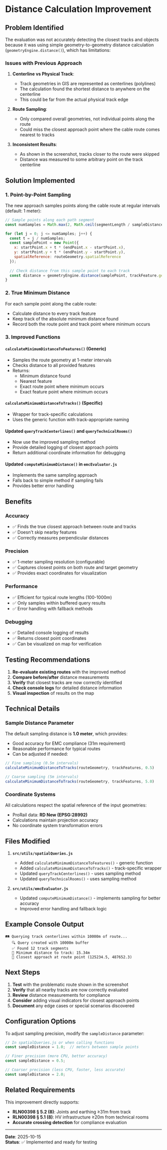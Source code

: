 # Distance Calculation Improvement

## Problem Identified

The evaluation was not accurately detecting the closest tracks and objects because it was using simple geometry-to-geometry distance calculation (`geometryEngine.distance()`), which has limitations:

### Issues with Previous Approach

1. **Centerline vs Physical Track**: 
   - Track geometries in GIS are represented as centerlines (polylines)
   - The calculation found the shortest distance to anywhere on the centerline
   - This could be far from the actual physical track edge

2. **Route Sampling**: 
   - Only compared overall geometries, not individual points along the route
   - Could miss the closest approach point where the cable route comes nearest to tracks

3. **Inconsistent Results**:
   - As shown in the screenshot, tracks closer to the route were skipped
   - Distance was measured to some arbitrary point on the track centerline

## Solution Implemented

### 1. Point-by-Point Sampling

The new approach samples points along the cable route at regular intervals (default: 1 meter):

```javascript
// Sample points along each path segment
const numSamples = Math.max(2, Math.ceil(segmentLength / sampleDistance));

for (let j = 0; j <= numSamples; j++) {
  const t = j / numSamples;
  const samplePoint = new Point({
    x: startPoint.x + t * (endPoint.x - startPoint.x),
    y: startPoint.y + t * (endPoint.y - startPoint.y),
    spatialReference: routeGeometry.spatialReference
  });
  
  // Check distance from this sample point to each track
  const distance = geometryEngine.distance(samplePoint, trackFeature.geometry, "meters");
}
```

### 2. True Minimum Distance

For each sample point along the cable route:
- Calculate distance to every track feature
- Keep track of the absolute minimum distance found
- Record both the route point and track point where minimum occurs

### 3. Improved Functions

#### `calculateMinimumDistanceToFeatures()` (Generic)
- Samples the route geometry at 1-meter intervals
- Checks distance to all provided features
- Returns:
  - Minimum distance found
  - Nearest feature
  - Exact route point where minimum occurs
  - Exact feature point where minimum occurs

#### `calculateMinimumDistanceToTracks()` (Specific)
- Wrapper for track-specific calculations
- Uses the generic function with track-appropriate naming

#### Updated `queryTrackCenterlines()` and `queryTechnicalRooms()`
- Now use the improved sampling method
- Provide detailed logging of closest approach points
- Return additional coordinate information for debugging

#### Updated `computeMinimumDistance()` in `emcEvaluator.js`
- Implements the same sampling approach
- Falls back to simple method if sampling fails
- Provides better error handling

## Benefits

### Accuracy
- ✅ Finds the true closest approach between route and tracks
- ✅ Doesn't skip nearby features
- ✅ Correctly measures perpendicular distances

### Precision
- ✅ 1-meter sampling resolution (configurable)
- ✅ Captures closest points on both route and target geometry
- ✅ Provides exact coordinates for visualization

### Performance
- ✅ Efficient for typical route lengths (100-1000m)
- ✅ Only samples within buffered query results
- ✅ Error handling with fallback methods

### Debugging
- ✅ Detailed console logging of results
- ✅ Returns closest point coordinates
- ✅ Can be visualized on map for verification

## Testing Recommendations

1. **Re-evaluate existing routes** with the improved method
2. **Compare before/after** distance measurements
3. **Verify** that closest tracks are now correctly identified
4. **Check console logs** for detailed distance information
5. **Visual inspection** of results on the map

## Technical Details

### Sample Distance Parameter

The default sampling distance is **1.0 meter**, which provides:
- Good accuracy for EMC compliance (31m requirement)
- Reasonable performance for typical routes
- Can be adjusted if needed:

```javascript
// Fine sampling (0.5m intervals)
calculateMinimumDistanceToTracks(routeGeometry, trackFeatures, 0.5)

// Coarse sampling (5m intervals)
calculateMinimumDistanceToTracks(routeGeometry, trackFeatures, 5.0)
```

### Coordinate Systems

All calculations respect the spatial reference of the input geometries:
- ProRail data: **RD New (EPSG:28992)**
- Calculations maintain projection accuracy
- No coordinate system transformation errors

## Files Modified

1. **`src/utils/spatialQueries.js`**
   - Added `calculateMinimumDistanceToFeatures()` - generic function
   - Added `calculateMinimumDistanceToTracks()` - track-specific wrapper
   - Updated `queryTrackCenterlines()` - uses sampling method
   - Updated `queryTechnicalRooms()` - uses sampling method

2. **`src/utils/emcEvaluator.js`**
   - Updated `computeMinimumDistance()` - implements sampling for better accuracy
   - Improved error handling and fallback logic

## Example Console Output

```
🛤️ Querying track centerlines within 10000m of route...
   🔍 Query created with 10000m buffer
   ✅ Found 12 track segments
   📏 Minimum distance to track: 15.34m
   📍 Closest approach at route point (125234.5, 487652.3)
```

## Next Steps

1. **Test** with the problematic route shown in the screenshot
2. **Verify** that all nearby tracks are now correctly evaluated
3. **Review** distance measurements for compliance
4. **Consider** adding visual indicators for closest approach points
5. **Document** any edge cases or special scenarios discovered

## Configuration Options

To adjust sampling precision, modify the `sampleDistance` parameter:

```javascript
// In spatialQueries.js or when calling functions
const sampleDistance = 1.0;  // meters between sample points

// Finer precision (more CPU, better accuracy)
const sampleDistance = 0.5;

// Coarser precision (less CPU, faster, less accurate)
const sampleDistance = 2.0;
```

## Related Requirements

This improvement directly supports:
- **RLN00398 § 5.2 (8)**: Joints and earthing ≥31m from track
- **RLN00398 § 5.1 (8)**: HV infrastructure ≥20m from technical rooms
- **Accurate crossing detection** for compliance evaluation

---

**Date**: 2025-10-15  
**Status**: ✅ Implemented and ready for testing
